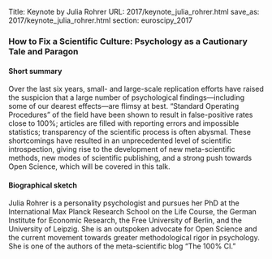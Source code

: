Title: Keynote by Julia Rohrer
URL: 2017/keynote_julia_rohrer.html
save_as: 2017/keynote_julia_rohrer.html
section: euroscipy_2017


### How to Fix a Scientific Culture: Psychology as a Cautionary Tale and Paragon

#### Short summary

Over the last six years, small- and large-scale replication efforts have raised the suspicion that a large number of psychological findings—including some of our dearest effects—are flimsy at best. “Standard Operating Procedures” of the field have been shown to result in false-positive rates close to 100%; articles are filled with reporting errors and impossible statistics; transparency of the scientific process is often abysmal. These shortcomings have resulted in an unprecedented level of scientific introspection, giving rise to the development of new meta-scientific methods, new modes of scientific publishing, and a strong push towards Open Science, which will be covered in this talk.

#### Biographical sketch

Julia Rohrer is a personality psychologist and pursues her PhD at the International Max Planck Research School on the Life Course, the German Institute for Economic Research, the Free University of Berlin, and the University of Leipzig. She is an outspoken advocate for Open Science and the current movement towards greater methodological rigor in psychology. She is one of the authors of the meta-scientific blog “The 100% CI.”

